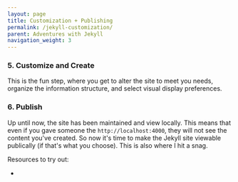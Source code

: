 ```yaml
---
layout: page
title: Customization + Publishing
permalink: /jekyll-customization/
parent: Adventures with Jekyll
navigation_weight: 3
---
```


### 5. Customize and Create

This is the fun step, where you get to alter the site to meet you needs, organize the information structure, and select visual display preferences.



### 6. Publish

Up until now, the site has been maintained and view locally. This means that even if you gave someone the `http://localhost:4000`, they will not see the content you've created.  So now it's time to make the Jekyll site viewable publically (if that's what you choose). This is also where I hit a snag. 

Resources to try out:

* 